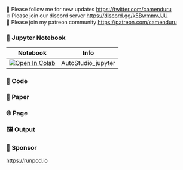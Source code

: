 🐣 Please follow me for new updates https://twitter.com/camenduru <br />
🔥 Please join our discord server https://discord.gg/k5BwmmvJJU <br />
🥳 Please join my patreon community https://patreon.com/camenduru <br />

### 🍊 Jupyter Notebook

| Notebook | Info
| --- | --- |
[![Open In Colab](https://colab.research.google.com/assets/colab-badge.svg)](https://colab.research.google.com/github/camenduru/AutoStudio-jupyter/blob/main/AutoStudio_jupyter.ipynb) | AutoStudio_jupyter

### 🧬 Code

### 📄 Paper

### 🌐 Page

### 🖼 Output

### 🏢 Sponsor
https://runpod.io
